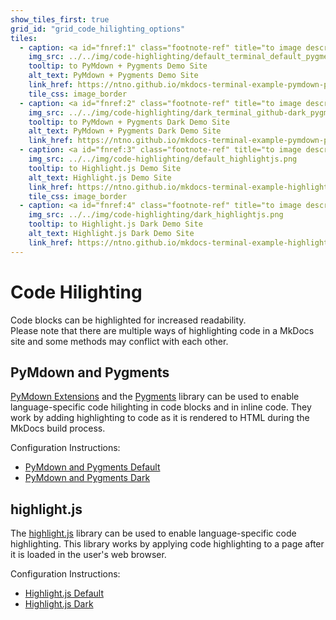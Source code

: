```yaml
---
show_tiles_first: true
grid_id: "grid_code_hilighting_options"
tiles:
  - caption: <a id="fnref:1" class="footnote-ref" title="to image description" alt="to Default PyMdown + Pygments Bash example description." href="#fn:1">PyMdown + Pygments (Default)</a>
    img_src: ../../img/code-highlighting/default_terminal_default_pygments.png
    tooltip: to PyMdown + Pygments Demo Site
    alt_text: PyMdown + Pygments Demo Site
    link_href: https://ntno.github.io/mkdocs-terminal-example-pymdown-pygments
    tile_css: image_border
  - caption: <a id="fnref:2" class="footnote-ref" title="to image description" alt="to Dark PyMdown + Pygments Bash example description." href="#fn:2">PyMdown + Pygments (Dark)</a>
    img_src: ../../img/code-highlighting/dark_terminal_github-dark_pygments.png
    tooltip: to PyMdown + Pygments Dark Demo Site
    alt_text: PyMdown + Pygments Dark Demo Site
    link_href: https://ntno.github.io/mkdocs-terminal-example-pymdown-pygments-dark
  - caption: <a id="fnref:3" class="footnote-ref" title="to image description" alt="to Default Highlight.js Bash example description." href="#fn:3">Highlight.js (Default)</a>
    img_src: ../../img/code-highlighting/default_highlightjs.png
    tooltip: to Highlight.js Demo Site
    alt_text: Highlight.js Demo Site
    link_href: https://ntno.github.io/mkdocs-terminal-example-highlightjs
    tile_css: image_border
  - caption: <a id="fnref:4" class="footnote-ref" title="to image description" alt="to Dark Highlight.js Bash example description." href="#fn:4">Highlight.js (Dark)</a>
    img_src: ../../img/code-highlighting/dark_highlightjs.png
    tooltip: to Highlight.js Dark Demo Site
    alt_text: Highlight.js Dark Demo Site
    link_href: https://ntno.github.io/mkdocs-terminal-example-highlightjs-dark
---
```

<style>
  .image_border a img {
    border: solid;
    border-width: thin;
    border-color: var(--secondary-color);
  }

  #grid_code_hilighting_options {
    grid-template-columns: 300px 300px;
    grid-row-gap: 1em;
    justify-content: space-evenly;
    justify-items: center;
  }
</style>


# Code Hilighting

Code blocks can be highlighted for increased readability.  
Please note that there are multiple ways of highlighting code in a MkDocs site and some methods may conflict with each other.

## PyMdown and Pygments

[PyMdown Extensions] and the [Pygments] library can be used to enable language-specific code hilighting in code blocks and in inline code.  They work by adding highlighting to code as it is rendered to HTML during the MkDocs build process.

[Pygments]: https://pygments.org/
[PyMdown Extensions]: https://facelessuser.github.io/pymdown-extensions/

Configuration Instructions:  

- [PyMdown and Pygments Default](https://ntno.github.io/mkdocs-terminal-example-pymdown-pygments)
- [PyMdown and Pygments Dark](https://ntno.github.io/mkdocs-terminal-example-pymdown-pygments-dark)

## highlight.js

The [highlight.js] library can be used to enable language-specific code highlighting.  This library works by applying code highlighting to a page after it is loaded in the user's web browser.

Configuration Instructions:  

- [Highlight.js Default](https://ntno.github.io/mkdocs-terminal-example-highlightjs)
- [Highlight.js Dark](https://ntno.github.io/mkdocs-terminal-example-highlightjs-dark)

[highlight.js]: https://highlightjs.org/



[^1]: light blue background with red strings and green commands.
[^2]: dark grey background with light blue strings and white commands.
[^3]: white background with green strings and brown commands.
[^4]: black background with bright green strings and orange commands.